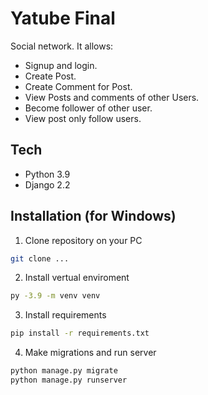 # Yatube Final
Social network. 
It allows:
- Signup and login.
- Create Post.
- Create Comment for Post.
- View Posts and comments of other Users.
- Become follower of other user.
- View post only follow users.

## Tech
- Python 3.9
- Django 2.2


## Installation (for Windows)
1. Clone repository on your PC
```sh
git clone ...
```
2. Install vertual enviroment
```sh
py -3.9 -m venv venv
```
3. Install requirements
```sh
pip install -r requirements.txt
```
4. Make migrations and run server
```sh
python manage.py migrate
python manage.py runserver
```
